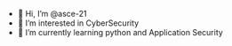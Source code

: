 - 👋 Hi, I’m @asce-21
- 👀 I’m interested in CyberSecurity
- 🌱 I’m currently learning python and Application Security


<!---
asce-21/asce-21 is a ✨ special ✨ repository because its `README.md` (this file) appears on your GitHub profile.
You can click the Preview link to take a look at your changes.
--->
